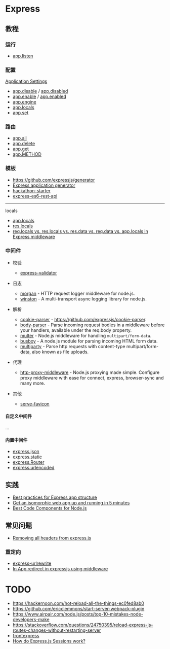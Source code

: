 Express
=======

## 教程

### 运行

- [app.listen](http://expressjs.com/en/4x/api.html#app.listen)

### 配置

[Application Settings](http://expressjs.com/en/4x/api.html#app.settings.table)

- [app.disable](http://expressjs.com/en/4x/api.html#app.disable) / [app.disabled](http://expressjs.com/en/4x/api.html#app.disabled)
- [app.enable](http://expressjs.com/en/4x/api.html#app.enable) / [app.enabled](http://expressjs.com/en/4x/api.html#app.enabled)
- [app.engine](http://expressjs.com/en/4x/api.html#app.engine)
- [app.locals](http://expressjs.com/en/4x/api.html#app.locals)
- [app.set](http://expressjs.com/en/4x/api.html#app.settings.table)

### 路由

- [app.all](http://expressjs.com/en/4x/api.html#app.all)
- [app.delete](http://expressjs.com/en/4x/api.html#app.delete.method)
- [app.get](http://expressjs.com/en/4x/api.html#app.get)
- [app.METHOD](http://expressjs.com/en/4x/api.html#app.METHOD)

### 模板

- https://github.com/expressjs/generator
- [Express application generator](https://expressjs.com/en/starter/generator.html)
- [hackathon-starter](https://github.com/sahat/hackathon-starter)
- [express-es6-rest-api](https://github.com/developit/express-es6-rest-api)

---

locals

- [app.locals](https://expressjs.com/en/4x/api.html#app.locals)
- [res.locals](http://expressjs.com/en/api.html#res.locals)
- [req.locals vs. res.locals vs. res.data vs. req.data vs. app.locals in Express middleware](https://stackoverflow.com/questions/33451053/req-locals-vs-res-locals-vs-res-data-vs-req-data-vs-app-locals-in-express-mi)

### 中间件

- 校验

    - [express-validator](https://github.com/ctavan/express-validator)

- 日志

    - [morgan](https://github.com/expressjs/morgan) - HTTP request logger middleware for node.js.
    - [winston](https://github.com/winstonjs/winston) - A multi-transport async logging library for node.js.

- 解析

    - [cookie-parser](https://www.npmjs.com/package/cookie-parser) - https://github.com/expressjs/cookie-parser.
    - [body-parser](https://github.com/expressjs/body-parser) - Parse incoming request bodies in a middleware before your handlers, available under the req.body property.
    - [multer](https://github.com/expressjs/multer) - Node.js middleware for handling `multipart/form-data`.
    - [busboy](https://github.com/mscdex/busboy) - A node.js module for parsing incoming HTML form data.
    - [multiparty](https://github.com/pillarjs/multiparty) - Parse http requests with content-type multipart/form-data, also known as file uploads.

- 代理

    - [http-proxy-middleware](https://www.npmjs.com/package/http-proxy-middleware) - Node.js proxying made simple. Configure proxy middleware with ease for connect, express, browser-sync and many more.

- 其他

    - [serve-favicon](https://github.com/expressjs/serve-favicon)

#### 自定义中间件

...

#### 内置中间件

- [express.json](http://expressjs.com/en/4x/api.html#express.json)
- [express.static](http://expressjs.com/en/4x/api.html#express.static)
- [express.Router](http://expressjs.com/en/4x/api.html#express.router)
- [express.urlencoded](http://expressjs.com/en/4x/api.html#express.urlencoded)


## 实践

- [Best practices for Express app structure](https://www.terlici.com/2014/08/25/best-practices-express-structure.html)
- [Get an isomorphic web app up and running in 5 minutes](https://hackernoon.com/get-an-isomorphic-web-app-up-and-running-in-5-minutes-72da028c15dd)
- [Best Code Components for Node.js](https://www.datree.io/blog/best-code-components-for-node.js?utm_source=social&utm_medium=fb&utm_campaign=apr23&utm_content=nodejs)

## 常见问题

- [Removing all headers from express.js](https://stackoverflow.com/questions/18740504/removing-all-headers-from-express-js)

### 重定向

- [express-urlrewrite](https://github.com/kapouer/express-urlrewrite)
- [In App redirect in expressjs using middleware](https://stackoverflow.com/questions/19079497/in-app-redirect-in-expressjs-using-middleware)


# TODO

- https://hackernoon.com/hot-reload-all-the-things-ec0fed8ab0
- https://github.com/ericclemmons/start-server-webpack-plugin
- https://www.airpair.com/node.js/posts/top-10-mistakes-node-developers-make
- https://stackoverflow.com/questions/24750395/reload-express-js-routes-changes-without-restarting-server
- [frontexpress](https://github.com/camelaissani/frontexpress)
- [How do Express.js Sessions work?](https://medium.com/dailyjs/techniques-for-decomposing-react-components-e8a1081ef5da)
